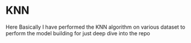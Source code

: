 # KNN
Here Basically I have performed the KNN algorithm on various dataset to perform the model building for just deep dive into the repo
